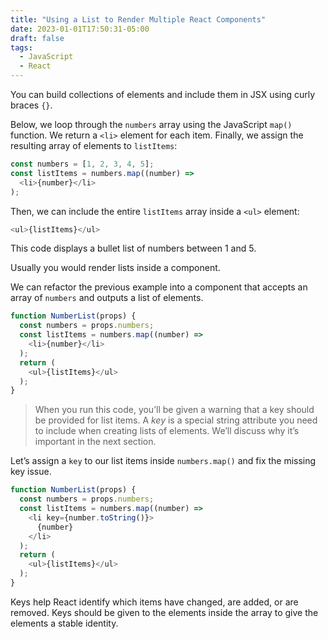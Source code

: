 ```yaml
---
title: "Using a List to Render Multiple React Components"
date: 2023-01-01T17:50:31-05:00
draft: false
tags:
  - JavaScript
  - React
---
```


You can build collections of elements and include them in JSX using curly braces `{}`.

Below, we loop through the `numbers` array using the JavaScript `map()` function. We return a `<li>` element for each item. Finally, we assign the resulting array of elements to `listItems`:

```javascript
const numbers = [1, 2, 3, 4, 5];
const listItems = numbers.map((number) =>
  <li>{number}</li>
);
```

Then, we can include the entire `listItems` array inside a `<ul>` element:

```javascript
<ul>{listItems}</ul>
```

This code displays a bullet list of numbers between 1 and 5.

Usually you would render lists inside a component.

We can refactor the previous example into a component that accepts an array of `numbers` and outputs a list of elements.

```javascript
function NumberList(props) {
  const numbers = props.numbers;
  const listItems = numbers.map((number) =>
    <li>{number}</li>
  );
  return (
    <ul>{listItems}</ul>
  );
}
```

> When you run this code, you’ll be given a warning that a key should be provided for list items. A _key_ is a special string attribute you need to include when creating lists of elements. We’ll discuss why it’s important in the next section.

Let’s assign a `key` to our list items inside `numbers.map()` and fix the missing key issue.

```javascript
function NumberList(props) {
  const numbers = props.numbers;
  const listItems = numbers.map((number) =>
    <li key={number.toString()}>
      {number}
    </li>
  );
  return (
    <ul>{listItems}</ul>
  );
}
```

Keys help React identify which items have changed, are added, or are removed. Keys should be given to the elements inside the array to give the elements a stable identity.



